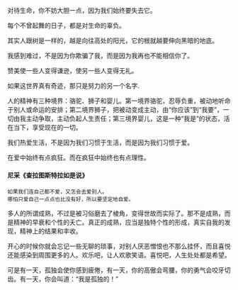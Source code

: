 对待生命，你不妨大胆一点，因为我们始终要失去它。

每个不曾起舞的日子，都是对生命的辜负。

其实人跟树是一样的，越是向往高处的阳光，它的根就越要伸向黑暗的地底。

我感到难过，不是因为你欺骗了我，而是因为我再也不能相信你了。

赞美使一些人变得谦逊，使另一些人变得无礼。

如果这世界真有奇迹，那只是努力的另一个名字.

人的精神有三种境界：骆驼、狮子和婴儿。第一境界骆驼，忍辱负重，被动地听命于别人或命运的安排；第二境界狮子，把被动变成主动，由“你应该”到“我要”，一切由我主动争取，主动负起人生责任；第三境界婴儿，这是一种“我是”的状态，活在当下，享受现在的一切。

我们热爱生活，不是因为我们习惯于生活，而是因为我们习惯于爱。

在爱中始终有点疯狂。而在疯狂中始终也有点理性。
#### 尼采《查拉图斯特拉如是说》
```
如果我们连自己都不爱，又怎会去爱别人。
哪怕只爱自己一点点也比没有好，所以要坚定地自爱。
```
多人的所谓成熟，不过是被习俗磨去了棱角，变得世故而实际了。那不是成熟，而是精神的早衰和个性的夭亡。真正的成熟，应当是独特个性的形成，真实自我的发现，精神上的结果和丰收。

开心的时候你就会忘记一些无聊的琐事，对别人厌恶憎恨也不那么挂怀，而且喜悦还能感染到周围更多的人。欢乐吧，让人欢歌笑语。喜悦吧，人生处处都是希望。

可是有一天，孤独会使你感到疲倦，有一天，你的高傲会弯腰，你的勇气会咬牙切齿。有一天，你会叫道：“我是孤独的！”
